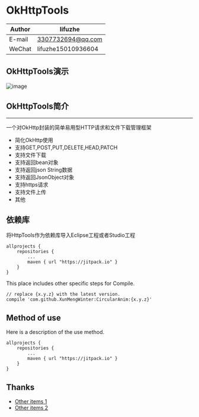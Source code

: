 OkHttpTools
===========================

|Author|lifuzhe|
|---|---
|E-mail|3307732694@qq.com
|WeChat|lifuzhe15010936604




## OkHttpTools演示
![image](https://github.com/lifuzhe/OkHttpTools/blob/master/OkHttpTools_Demo/gif/demo.gif)


## OkHttpTools简介
----------
一个对OkHttp封装的简单易用型HTTP请求和文件下载管理框架
* 简化OkHttp使用
* 支持GET,POST,PUT,DELETE,HEAD,PATCH
* 支持文件下载
* 支持返回bean对象
* 支持返回json String数据
* 支持返回JsonObject对象
* 支持https请求
* 支持文件上传
* 其他

依赖库
----------
将HttpTools作为依赖库导入Eclipse工程或者Studio工程
```
allprojects {
    repositories {
        ...
        maven { url "https://jitpack.io" }
    }
} 
```
This place includes other specific steps for Compile.
```
// replace {x.y.z} with the latest version.
compile 'com.github.XunMengWinter:CircularAnim:{x.y.z}'
```

Method of use
--------
Here is a description of the use method.
```
allprojects {
    repositories {
        ...
        maven { url "https://jitpack.io" }
    }
} 
```

Thanks
--------
* [Other items 1](http://www.baidu.com)
* [Other items 2](http://www.baidu.com)

